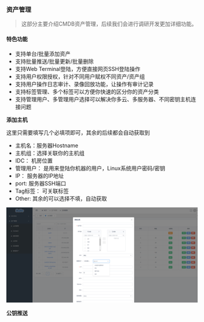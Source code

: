 ### 资产管理

> 这部分主要介绍CMDB资产管理，后续我们会进行调研开发更加详细功能。


#### 特色功能

- 支持单台/批量添加资产
- 支持批量推送/批量更新/批量删除
- 支持Web Terminal登陆，方便直接网页SSH登陆操作
- 支持用户权限授权，针对不同用户赋权不同资产/资产组
- 支持用户操作日志审计、录像回放功能，让操作有审计记录
- 支持标签管理、多个标签可以方便你快速的区分你的资产分类
- 支持管理用户、多管理用户选择可以解决你多云、多服务器、不同密钥主机连接问题


**添加主机**

这里只需要填写几个必填项即可，其余的后续都会自动获取到

- 主机名：服务器Hostname
- 主机组：选择关联你的主机组
- IDC： 机房位置
- 管理用户： 是用来登陆你机器的用户，Linux系统用户密码/密钥
- IP： 服务器的IP地址
- port: 服务器SSH端口
- Tag标签： 可关联标签
- Other: 其余的可以选择不填，自动获取


![](./_static/images/cmdb_add_host.png)


**公钥推送**

<!--```-->
<!--选择主机，点击->公钥推送， 先推送公钥，后续用来获取资产信息使用, 成功后连通性显示`true`,失败后连通性显示`false`-->
<!--```-->

<!--![](./_static/images/cmdb_add_key.png)-->
